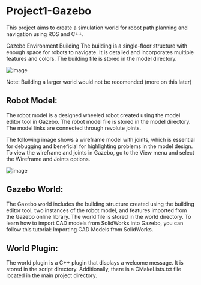 # Project1-Gazebo

This project aims to create a simulation world for robot path planning and navigation using ROS and C++.

Gazebo Environment Building
The building is a single-floor structure with enough space for robots to navigate. It is detailed and incorporates multiple features and colors. The building file is stored in the model directory.

![image](https://github.com/Bebil-P/Project1-Gazebo/assets/109389468/41e76172-10a0-4575-86c0-5f17dfd11b2a)

Note: Building a larger world would not be recomended (more on this later)

## Robot Model:

The robot model is a designed wheeled robot created using the model editor tool in Gazebo. The robot model file is stored in the model directory. The model links are connected through revolute joints.

The following image shows a wireframe model with joints, which is essential for debugging and beneficial for highlighting problems in the model design. To view the wireframe and joints in Gazebo, go to the View menu and select the Wireframe and Joints options.

![image](https://github.com/Bebil-P/Project1-Gazebo/assets/109389468/ff5d6f61-ff8e-4b84-ac85-14e25cfe6590)


## Gazebo World:

The Gazebo world includes the building structure created using the building editor tool, two instances of the robot model, and features imported from the Gazebo online library. The world file is stored in the world directory.
To learn how to import CAD models from SolidWorks into Gazebo, you can follow this tutorial: Importing CAD Models from SolidWorks.

## World Plugin:

The world plugin is a C++ plugin that displays a welcome message. It is stored in the script directory. Additionally, there is a CMakeLists.txt file located in the main project directory.
